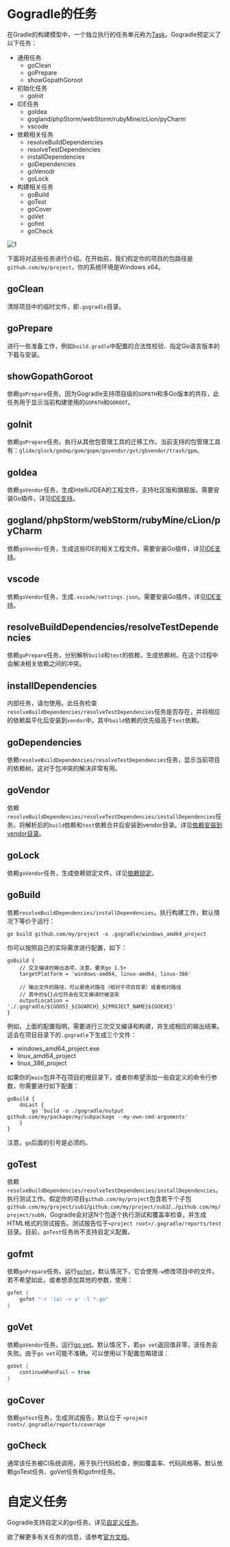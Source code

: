 # Gogradle的任务

在Gradle的构建模型中，一个独立执行的任务单元称为[Task](https://docs.gradle.org/current/userguide/more_about_tasks.html)。Gogradle预定义了以下任务：

- 通用任务
  - goClean
  - goPrepare
  - showGopathGoroot
- 初始化任务
  - goInit
- IDE任务
  - goIdea
  - gogland/phpStorm/webStorm/rubyMine/cLion/pyCharm
  - vscode
- 依赖相关任务
  - resolveBuildDependencies
  - resolveTestDependencies
  - installDependencies
  - goDependencies
  - goVenodr
  - goLock
- 构建相关任务
  - goBuild
  - goTest
  - goCover
  - goVet
  - gofmt
  - goCheck

![1](https://raw.githubusercontent.com/blindpirate/gogradle/master/docs/images/tasks.png)

下面将对这些任务进行介绍。在开始前，我们假定你的项目的包路径是`github.com/my/project`，你的系统环境是Windows x64。

## goClean

清除项目中的临时文件，即`.gogradle`目录。

## goPrepare

进行一些准备工作，例如`build.gradle`中配置的合法性校验、指定Go语言版本的下载与安装。

## showGopathGoroot

依赖`goPrepare`任务。因为Gogradle支持项目级的`GOPATH`和多Go版本的共存，此任务用于显示当前构建使用的`GOPATH`和`GOROOT`。

## goInit

依赖`goPrepare`任务。执行从其他包管理工具的迁移工作。当前支持的包管理工具有：`glide/glock/godep/gom/gopm/govendor/gvt/gbvendor/trash/gpm`。

## goIdea

依赖`goVendor`任务，生成IntelliJIDEA的工程文件，支持社区版和旗舰版。需要安装Go插件，详见[IDE支持](./ide-cn.md)。

## gogland/phpStorm/webStorm/rubyMine/cLion/pyCharm

依赖`goVendor`任务，生成这些IDE的相关工程文件。需要安装Go插件，详见[IDE支持](./ide-cn.md)。

## vscode

依赖`goVendor`任务，生成`.vscode/settings.json`。需要安装Go插件，详见[IDE支持](./ide-cn.md)。

## resolveBuildDependencies/resolveTestDependencies

依赖`goPrepare`任务，分别解析`build`和`test`的依赖，生成依赖树。在这个过程中会解决相关依赖之间的冲突。

## installDependencies

内部任务，请勿使用。此任务检查`resolveBuildDependencies/resolveTestDependencies`任务是否存在，并将相应的依赖扁平化后安装到`vendor`中。其中`build`依赖的优先级高于`test`依赖。

## goDependencies

依赖`resolveBuildDependencies/resolveTestDependencies`任务，显示当前项目的依赖树。这对于包冲突的解决非常有用。

## goVendor

依赖`resolveBuildDependencies/resolveTestDependencies/installDependencies`任务。将解析后的`build`依赖和`test`依赖合并后安装到vendor目录。详见[依赖安装到vendor目录](./dependency-management-cn.md#依赖安装到vendor目录)。

## goLock

依赖`goVendor`任务，生成依赖锁定文件。详见[依赖锁定](./getting-started-cn.md#依赖锁定)。

## goBuild

依赖`resolveBuildDependencies/installDependencies`。执行构建工作，默认情况下等价于运行：

```
go build github.com/my/project -o .gogradle/windows_amd64_project
```

你可以按照自己的实际需求进行配置，如下：

```
goBuild {
    // 交叉编译的输出选项，注意，要求go 1.5+
    targetPlatform = 'windows-amd64, linux-amd64, linux-386'
    
    // 输出文件的路径，可以是绝对路径（相对于项目目录）或者相对路径
    // 其中的${}占位符会在交叉编译时被渲染
    outputLocation = './.gogradle/${GOOS}_${GOARCH}_${PROJECT_NAME}${GOEXE}'
}
```

例如，上面的配置指明，需要进行三次交叉编译和构建，并生成相应的输出结果。这会在项目目录下的`.gogradle`下生成三个文件：

- windows_amd64_project.exe
- linux_amd64_project
- linux_386_project

如果你的`main`包并不在项目的根目录下，或者你希望添加一些自定义的命令行参数，你需要进行如下配置：

```
goBuild {
    doLast {
        go 'build -o ./gogradle/output github.com/my/package/my/subpackage --my-own-cmd-arguments'
    }
}
```

注意，`go`后面的引号是必须的。

## goTest

依赖`resolveBuildDependencies/resolveTestDependencies/installDependencies`。执行测试工作。假定你的项目`github.com/my/project`包含若干个子包`github.com/my/project/sub1`/`github.com/my/project/sub2`/.../`github.com/my/project/subN`，Gogradle会对这N个包逐个执行测试和覆盖率检查，并生成HTML格式的测试报告。测试报告位于`<project root>/.gogradle/reports/test`目录。目前，`goTest`任务尚不支持自定义配置。

## gofmt

依赖`goPrepare`任务。运行[`gofmt`](https://golang.org/cmd/gofmt/)，默认情况下，它会使用`-w`修改项目中的文件。若不希望如此，或者想添加其他的参数，使用：

```groovy
gofmt {
    gofmt "-r '(a) -> a' -l *.go"
}
```

## goVet

依赖`goVendor`任务。运行[go vet](https://golang.org/cmd/vet/)。默认情况下，若`go vet`返回值非零，该任务会失败。由于`go vet`可能不准确，可以使用以下配置忽略错误：

```groovy
goVet {
    continueWhenFail = true
}
```

## goCover 

依赖`goTest`任务，生成测试报告，默认位于 `<project root>/.gogradle/reports/coverage`

## goCheck

通常该任务被CI系统调用，用于执行代码检查，例如覆盖率、代码风格等。默认依赖goTest任务、goVet任务和gofmt任务。


# 自定义任务

Gogradle支持自定义的go任务。详见[自定义任务](./getting-started-cn.md#自定义任务)。

欲了解更多有关任务的信息，请参考[官方文档](https://docs.gradle.org/current/userguide/more_about_tasks.html)。
